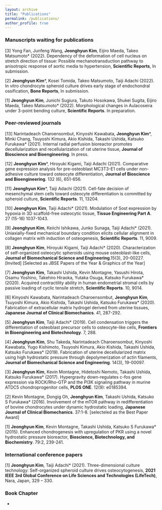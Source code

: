 ```yaml
---
layout: archive
title: "Publications"
permalink: /publications/
author_profile: true
---
```


### Manuscripts waiting for publications

[3] Yong Fan, Junfeng Wang, **Jeonghyun Kim**, Eijiro Maeda, Takeo Matsumoto* (2022). Dependency of the deformation of cell nucleus on stretch direction of tissue: Possible mechanotransduction pathway to anisotropic response of aortic media to hypertension, **Scientific Reports**, In submission. 

[2] **Jeonghyun Kim***, Kosei Tomida, Takeo Matsumoto, Taiji Adachi (2022). In vitro chondrocyte spheroid culture drives early stage of endochondral ossification, **Bone Reports**, In submission.

[1] **Jeonghyun Kim**, Junichi Sugiura, Takuto Hosokawa, Shukei Sugita, Eijiro Maeda, Takeo Matsumoto* (2022). Morphological changes in Aulacoseira under 3-point bending culture, **Scientific Reports**. In preparation.


### Peer-reviewed journals

[13] Narintadeach Charoensombut, Kinyoshi Kawabata, **Jeonghyun Kim***, Minki Chang, Tsuyoshi Kimura, Akio Kishida, Takashi Ushida, Katsuko Furukawa* (2021). Internal radial perfusion bioreactor promotes decellularization and recellularization of rat uterine tissue, **Journal of Bioscience and Bioengineering**. In press.

[12] **Jeonghyun Kim***, Hiroyuki Kigami, Taiji Adachi (2021). Comparative gene expression analysis for pre-osteoblast MC3T3-E1 cells under non-adhesive culture toward osteocyte differentiation, **Journal of Bioscience and Bioengineering**. 132 (6), 651-656.

[11] **Jeonghyun Kim***, Taiji Adachi (2021). Cell-fate decision of mesenchymal stem cells toward osteocyte differentiation is committed by spheroid culture, **Scientific Reports**. 11, 13204.

[10] **Jeonghyun Kim**, Taiji Adachi* (2021). Modulation of Sost expression by hypoxia in 3D scaffold-free osteocytic tissue, **Tissue Engineering Part A**. 27 (15-16) 1037-1043. 

[9] **Jeonghyun Kim**, Keiichi Ishikawa, Junko Sunaga, Taiji Adachi* (2021). Uniaxially-fixed mechanical boundary condition elicits cellular alignment in collagen matrix with induction of osteogenesis, **Scientific Reports**. 11, 9009.

[8] **Jeonghyun Kim**, Hiroyuki Kigami, Taiji Adachi* (2020). Characterization of self-organized osteocytic spheroids using mouse osteoblast-like cells, **Journal of Biomechanical Science and Engineering**.15(3), 20-00227. [Invited] [Selected as JBSE Papers of the Year & Graphics of the Year]

[7] **Jeonghyun Kim**, Takashi Ushida, Kevin Montagne, Yasushi Hirota, Osamu Yoshino, Takehiro Hiraoka, Yutaka Osuga, Katsuko Furukawa* (2020). Acquired contractility ability in human endometrial stromal cells by passive loading of cyclic tensile stretch, **Scientific Reports**. 10, 9014.

[6] Kinyoshi Kawabata, Narintadeach Charoensombut, **Jeonghyun Kim**, Tsuyoshi Kimura, Akio Kishida, Takashi Ushida, Katsuko Furukawa* (2020). Fabrication of extracellular matrix hydrogel derived from uterine tissues, **Japanese Journal of Clinical Biomechanics**. 41, 287-292.

[5] **Jeonghyun Kim**, Taiji Adachi* (2019). Cell condensation triggers the differentiation of osteoblast precursor cells to osteocyte-like cells, **Frontiers in Bioengineering and Biotechnology**. 7, 288.

[4] **Jeonghyun Kim**, Shu Takeda, Narintadeach Charoensombut, Kinyoshi Kawabata, Yugo Kishimoto, Tsuyoshi Kimura, Akio Kishida, Takashi Ushida, Katsuko Furukawa* (2019). Fabrication of uterine decellularized matrix using high hydrostatic pressure through depolymerization of actin filaments, **Journal of Biomechanical Science and Engineering**. 14(3), 19-00097. 

[3] **Jeonghyun Kim**, Kevin Montagne, Hidetoshi Nemoto, Takashi Ushida, Katsuko Furukawa* (2017). Hypergravity down-regulates c-fos gene expression via ROCK/Rho-GTP and the PI3K signaling pathway in murine ATDC5 chondroprogenitor cells, **PLOS ONE**. 12(9): e0185394.

[2] Kevin Montagne, Dongig Oh,  **Jeonghyun Kim**, Takashi Ushida, Katsuko S Furukawa* (2016). Involvement of the mTOR pathway in redifferentiation of bovine chondrocytes under dynamic hydrostatic loading, **Japanese Journal of Clinical Biomechanics**. 37:1-8. [selecteled as the Best Paper Award]

[1] **Jeonghyun Kim**, Kevin Montagne, Takashi Ushida, Katsuko S Furukawa* (2015). Enhanced chondrogenesis with upregulation of PKR using a novel hydrostatic pressure bioreactor, **Bioscience, Biotechnology, and Biochemistry**. 79:2, 239-241.


### International conference papers

[1] **Jeonghyun Kim**, Taiji Adachi* (2021). Three-dimensional culture technology: Self-organized spheroid culture drives osteocytogenesis, **2021 IEEE 3rd Global Conference on Life Sciences and Technologies (LifeTech)**, Nara, Japan, 329 – 330.

### Book Chapter

-

